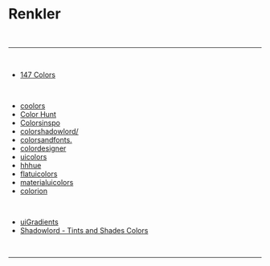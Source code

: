 # Renkler

<br>

---

<br>

- [147 Colors](https://147colors.com/)

<br>

- [coolors](https://coolors.co/palettes/trending)
- [Color Hunt](https://colorhunt.co/)
- [Colorsinspo](https://colorsinspo.com/)
- [colorshadowlord/](https://noeldelgado.github.io/shadowlord/)
- [colorsandfonts.](https://www.colorsandfonts.com/)
- [colordesigner](https://colordesigner.io/)
- [uicolors](https://uicolors.app/create)
- [hhhue](https://fffuel.co/hhhue/)
- [flatuicolors](https://flatuicolors.com/)
- [materialuicolors](https://materialuicolors.co/)
- [colorion](https://colorpalettes.colorion.co/)

<br>

- [uiGradients](https://uigradients.com/)
- [Shadowlord - Tints and Shades Colors](https://noeldelgado.github.io/shadowlord/)

<br>

---
